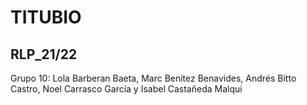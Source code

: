# TITUBIO 
## RLP_21/22

Grupo 10: Lola Barberan Baeta, Marc Benitez Benavides, Andrés Bitto Castro, Noel Carrasco García y Isabel Castañeda Malqui
# 
